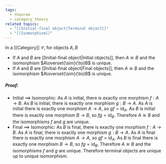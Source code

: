 ```yaml
---
tags:
  - theorem
  - category_theory
related topics:
  - "[[Initial-final object|Terminal object]]"
  - "[[Isomorphism]]"
---
```

In a [[Category]] $\mathcal{C}$, for objects $A,B$
- If $A$ and $B$ are [[Initial-final object|Initial objects]], then $A\cong B$ and the isomorphism $A\overset{\sim}{\to}B$ is unique.
- If $A$ and $B$ are [[Initial-final object|Final objects]], then $A\cong B$ and the isomorphism $A\overset{\sim}{\to}B$ is unique.
##### Proof:
- Initial $\implies$ Isomorphic:
	As $A$ is initial, there is exactly one morphism $f:A\to B$. As $B$ is initial, there is exactly one morphism $g:B\to A$. As $A$ is initial there is exactly one morphism $A\to A$, so $gf=\text{id}_A$. As $B$ is initial there is exactly one morphism $B\to B$, so $fg=\text{id}_B$. Therefore $A\cong B$ and the isomorphisms $f$ and $g$ are unique.
- Final $\implies$ Isomorphic:
	As $B$ is final, there is exactly one morphism $f:A\to B$. As $A$ is final, there is exactly one morphism $g:B\to A$. As $A$ is final there is exactly one morphism $A\to A$, so $gf=\text{id}_A$. As $B$ is final there is exactly one morphism $B\to B$, so $fg=\text{id}_B$. Therefore $A\cong B$ and the isomorphisms $f$ and $g$ are unique.
Therefore terminal objects are unique up to unique isomorphism.